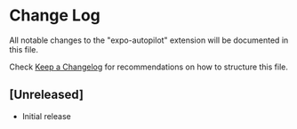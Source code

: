 # Change Log

All notable changes to the "expo-autopilot" extension will be documented in this file.

Check [Keep a Changelog](http://keepachangelog.com/) for recommendations on how to structure this file.

## [Unreleased]

- Initial release